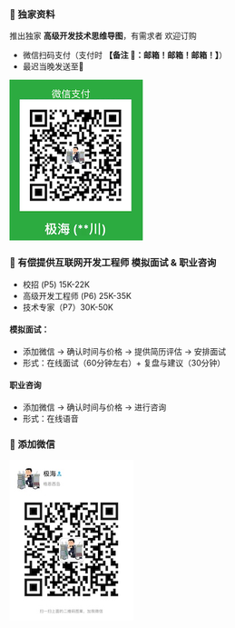 ### ️🌟 独家资料
推出独家 **高级开发技术思维导图**，有需求者 欢迎订购
- 微信扫码支付（支付时 **【备注 📮：邮箱！邮箱！邮箱！】**） 
- 最迟当晚发送至📮

![Pay](img/PaymentCode.png)

###  🌟 有偿提供互联网开发工程师 模拟面试 & 职业咨询
- 校招 (P5)  15K-22K <br>
- 高级开发工程师 (P6) 25K-35K <br>
- 技术专家（P7）30K-50K <br>

#### 模拟面试：
- 添加微信 -> 确认时间与价格 -> 提供简历评估 -> 安排面试
- 形式：在线面试（60分钟左右）+ 复盘与建议（30分钟）

#### 职业咨询
- 添加微信 -> 确认时间与价格 -> 进行咨询
- 形式：在线语音


### 🌟 添加微信
![weChat](img/weChat.jpeg)